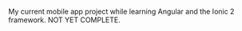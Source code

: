 
My current mobile app project while learning Angular and the Ionic 2 framework.  NOT YET COMPLETE.  




